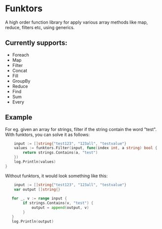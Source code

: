 # Funktors

A high order function library for apply various array methods like map, reduce, filters etc, using generics.

## Currently supports:

- Foreach
- Map
- Filter
- Concat
- Fill
- GroupBy
- Reduce
- Find
- Sum
- Every

## Example

For eg. given an array for strings, filter if the string contain the word "test". With funktors, you can solve it as follows:

```go
    input := []string{"test123", "123all", "testvalue"}
	values := funktors.Filter(input, func(index int, a string) bool {
		return strings.Contains(a, "test")
	})
	log.Println(values)
}
```

Without funktors, it would look something like this:

```go
    input := []string{"test123", "123all", "testvalue"}
    var output []string{}
        
   for _, v := range input {
        if strings.Contains(v, "test") {
            output = append(output, v)
        }
   }
   log.Println(output)
```
